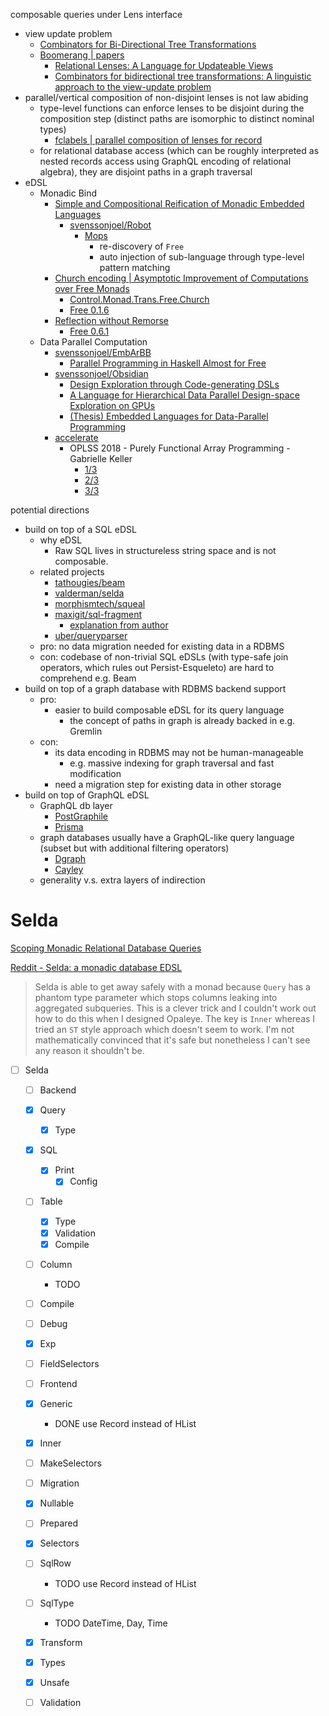 composable queries under Lens interface
- view update problem
  - [Combinators for Bi-Directional Tree Transformations](http://www.cis.upenn.edu/~bcpierce/papers/lenses-toplas-final.pdf)
  - [Boomerang | papers](https://www.seas.upenn.edu/~harmony/)
    - [Relational Lenses: A Language for Updateable Views](http://www.cis.upenn.edu/~bcpierce/papers/dblenses-tr.pdf)
    - [Combinators for bidirectional tree transformations: A linguistic approach to the view-update problem](http://www.cis.upenn.edu/~bcpierce/papers/lenses-toplas-final.pdf)
- parallel/vertical composition of non-disjoint lenses is not law abiding
  - type-level functions can enforce lenses to be disjoint during the composition step (distinct paths are isomorphic to distinct nominal types)
    - [fclabels | parallel composition of lenses for record](http://fvisser.nl/post/2013/okt/1/fclabels-2.0.html)
  - for relational database access (which can be roughly interpreted as nested records access using GraphQL encoding of relational algebra), they are disjoint paths in a graph traversal
- eDSL
  - Monadic Bind
    - [Simple and Compositional Reification of Monadic Embedded Languages](https://svenssonjoel.github.io/writing/bb.pdf)
      - [svenssonjoel/Robot](https://github.com/svenssonjoel/Robot)
        - [Mops](https://github.com/svenssonjoel/Robot/blob/master/Comp.hs)
          - re-discovery of `Free`
          - auto injection of sub-language through type-level pattern matching
    - [Church encoding | Asymptotic Improvement of Computations over Free Monads](https://web.archive.org/web/20110607105555/http://www.iai.uni-bonn.de/~jv/mpc08.pdf)
      - [Control.Monad.Trans.Free.Church](https://hackage.haskell.org/package/free-5.1.1/docs/Control-Monad-Trans-Free-Church.html)
      - [Free 0.1.6](https://github.com/purescript/purescript-free/blob/v0.1.6/src/Control/Monad/Free.purs)
    - [Reflection without Remorse](http://okmij.org/ftp/Haskell/zseq.pdf)
      - [Free 0.6.1](https://github.com/purescript/purescript-free/blob/v0.6.1/src/Control/Monad/Free.purs)
  - Data Parallel Computation
    - [svenssonjoel/EmbArBB](https://github.com/svenssonjoel/EmbArBB)
      - [Parallel Programming in Haskell Almost for Free](http://svenssonjoel.github.io/writing/almost_free.pdf)
    - [svenssonjoel/Obsidian](https://github.com/svenssonjoel/Obsidian)
      - [Design Exploration through Code-generating DSLs](http://dl.acm.org/citation.cfm?id=2626374)
      - [A Language for Hierarchical Data Parallel Design-space Exploration on GPUs](http://journals.cambridge.org/action/displayFulltext?type=1&fid=10242178&jid=JFP&volumeId=26&issueId=-1&aid=10242156)
      - [(Thesis) Embedded Languages for Data-Parallel Programming](http://svenssonjoel.github.io/thesis/thesis.pdf)
    - [accelerate](https://www.acceleratehs.org/publications.html)
      - OPLSS 2018 - Purely Functional Array Programming - Gabrielle Keller
        - [1/3](https://www.youtube.com/watch?v=RCPsNceeXk4)
        - [2/3](https://www.youtube.com/watch?v=on1ReFZi31w)
        - [3/3](https://www.youtube.com/watch?v=G3aMnU7n0v4)

potential directions
- build on top of a SQL eDSL
  - why eDSL
    - Raw SQL lives in structureless string space and is not composable.
  - related projects
    - [tathougies/beam](https://github.com/tathougies/beam)
    - [valderman/selda](https://github.com/valderman/selda)
    - [morphismtech/squeal](https://github.com/morphismtech/squeal)
    - [maxigit/sql-fragment](https://github.com/maxigit/sql-fragment)
      - [explanation from author](https://www.reddit.com/r/haskell/comments/8qxvir/a_comparison_among_various_database_edsls_selda/e0qrzri/)
    - [uber/queryparser](https://github.com/uber/queryparser)
  - pro: no data migration needed for existing data in a RDBMS
  - con: codebase of non-trivial SQL eDSLs (with type-safe join operators, which rules out Persist-Esqueleto) are hard to comprehend e.g. Beam
- build on top of a graph database with RDBMS backend support
  - pro: 
    - easier to build composable eDSL for its query language
      - the concept of paths in graph is already backed in e.g. Gremlin
  - con: 
    - its data encoding in RDBMS may not be human-manageable 
      - e.g. massive indexing for graph traversal and fast modification
    - need a migration step for existing data in other storage
- build on top of GraphQL eDSL
  - GraphQL db layer
    - [PostGraphile](https://www.graphile.org/postgraphile/)
    - [Prisma](https://www.prisma.io/)
  - graph databases usually have a GraphQL-like query language (subset but with additional filtering operators)
    - [Dgraph](https://dgraph.io/)
    - [Cayley](https://github.com/cayleygraph/cayley)
  - generality v.s. extra layers of indirection

# Selda

[Scoping Monadic Relational Database Queries](https://ekblad.cc/pubs/selda-paper.pdf)

[Reddit - Selda: a monadic database EDSL](https://www.reddit.com/r/haskell/comments/66ih1l/selda_a_monadic_database_edsl/)

> Selda is able to get away safely with a monad because `Query` has a phantom type parameter which stops columns leaking into aggregated subqueries.
> This is a clever trick and I couldn't work out how to do this when I designed Opaleye.
> The key is `Inner` whereas I tried an `ST` style approach which doesn't seem to work.
> I'm not mathematically convinced that it's safe but nonetheless I can't see any reason it shouldn't be.

- [ ] Selda
  - [ ] Backend
  - [x] Query
    - [x] Type
  - [x] SQL
    - [x] Print
      - [x] Config
  - [ ] Table
    - [x] Type
    - [x] Validation
    - [x] Compile
  - [ ] Column
    - TODO
  - [ ] Compile
  - [ ] Debug
  - [x] Exp
  - [ ] FieldSelectors
  - [ ] Frontend
  - [x] Generic
    - DONE use Record instead of HList
  - [x] Inner
  - [ ] MakeSelectors
  - [ ] Migration
  - [x] Nullable
  - [ ] Prepared
  - [x] Selectors
  - [ ] SqlRow
    - TODO use Record instead of HList
  - [ ] SqlType
    - TODO DateTime, Day, Time
  - [x] Transform
  - [x] Types
  - [x] Unsafe
  - [ ] Validation

